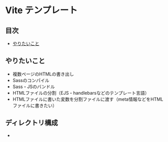 # Vite テンプレート<!-- omit in toc -->

## 目次<!-- omit in toc -->
- [やりたいこと](#やりたいこと)

## やりたいこと
- 複数ページのHTMLの書き出し
- Sassのコンパイル
- Sass・JSのバンドル
- HTMLファイルの分割（EJS・handlebarsなどのテンプレート言語）
- HTMLファイルに書いた変数を分割ファイルに渡す（meta情報などをHTMLファイルに書きたい）

## ディレクトリ構成
- 